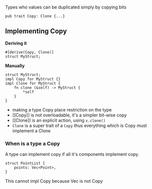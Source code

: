 Types who values can be duplicated simply by copying bits
~~~
pub trait Copy: Clone {...}
~~~

## Implementing Copy
**Deriving it**
~~~
#[derive(Copy, Clone)]
struct MyStruct;
~~~
**Manually**
~~~
struct MyStruct;
impl Copy for MyStruct {}
impl Clone for MyStruct {
	fn clone (&self) -> MyStruct {
		*self
	}
}
~~~
- making a type Copy place restriction on the type
- [[Copy]] is not overloadable, it's a simpler bit-wise copy
- [[Clone]] is an explicit action, using ```x.clone()```
- ```Clone``` is a super trait of a ```Copy``` thus everything which is Copy must implement a Clone

### When is a type a Copy 
A type can implement copy if all it's components implement copy.

```
struct PointList {
    points: Vec<Point>,
}
```
This cannot impl Copy because Vec<T> is not Copy
